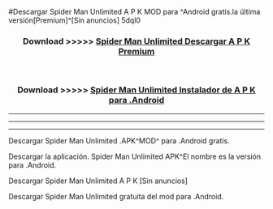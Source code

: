 #Descargar Spider Man Unlimited  A P K MOD para ^Android gratis.la última versión[Premium]^[Sin anuncios] 5dql0



<div align="center">
<h3>Download >>>>> <a href="https://es-web.web.app/?es= Spider Man Unlimited ">Spider Man Unlimited  Descargar A P K Premium</a></h3><br>

<h3>Download >>>>> <a href="https://es-web.web.app/?es= Spider Man Unlimited ">Spider Man Unlimited  Instalador de A P K para .Android</a></h3>
</div>


----------------------------------------------------------

----------------------------------------------------------

----------------------------------------------------------

Descargar Spider Man Unlimited  .APK^MOD^ para .Android gratis.

Descargar la aplicación. Spider Man Unlimited  APK^El nombre es la versión para .Android.

Descargar Spider Man Unlimited  A P K [Sin anuncios]

Descargar Spider Man Unlimited  gratuita del mod para .Android.
